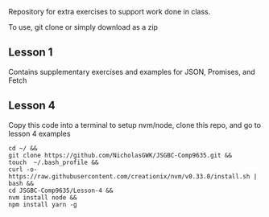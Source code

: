 Repository for extra exercises to support work done in class.

To use, git clone or simply download as a zip

## Lesson 1

Contains supplementary exercises and examples for JSON, Promises, and Fetch


## Lesson 4

Copy this code into a terminal to setup nvm/node, clone this repo, and go to lesson 4 examples

```
cd ~/ &&
git clone https://github.com/NicholasGWK/JSGBC-Comp9635.git &&
touch  ~/.bash_profile &&
curl -o- https://raw.githubusercontent.com/creationix/nvm/v0.33.0/install.sh | bash &&
cd JSGBC-Comp9635/Lesson-4 &&
nvm install node &&
npm install yarn -g
```
